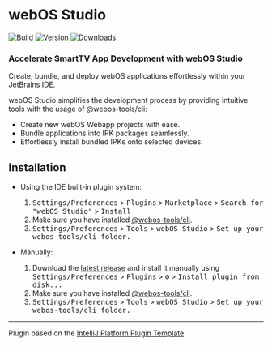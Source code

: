 # webOS Studio

![Build](https://github.com/IhToN/jb-webos-studio/workflows/Build/badge.svg)
[![Version](https://img.shields.io/jetbrains/plugin/v/com.atalgaba.jbwebosstudio.svg)](https://plugins.jetbrains.com/plugin/com.atalgaba.jbwebosstudio)
[![Downloads](https://img.shields.io/jetbrains/plugin/d/com.atalgaba.jbwebosstudio.svg)](https://plugins.jetbrains.com/plugin/com.atalgaba.jbwebosstudio)

<!-- Plugin description -->
<h3>Accelerate SmartTV App Development with webOS Studio</h3>
<p>Create, bundle, and deploy webOS applications effortlessly within your JetBrains IDE.</p>
<p>webOS Studio simplifies the development process by providing intuitive tools with the usage of @webos-tools/cli:</p>
<ul>
<li>Create new webOS Webapp projects with ease.</li>
<li>Bundle applications into IPK packages seamlessly.</li>
<li>Effortlessly install bundled IPKs onto selected devices.</li>
</ul>
<!-- Plugin description end -->

## Installation

- Using the IDE built-in plugin system:
  
  1. <kbd>Settings/Preferences</kbd> > <kbd>Plugins</kbd> > <kbd>Marketplace</kbd> > <kbd>Search for "webOS Studio"</kbd> >
  <kbd>Install</kbd>
  2. Make sure you have installed [@webos-tools/cli](https://github.com/webos-tools/cli).
  3. <kbd>Settings/Preferences</kbd> > <kbd>Tools</kbd> > <kbd>webOS Studio</kbd> > <kbd>Set up your webos-tools/cli folder.</kbd>
  
- Manually:

  1. Download the [latest release](https://github.com/IhToN/jb-webos-studio/releases/latest) and install it manually using
  <kbd>Settings/Preferences</kbd> > <kbd>Plugins</kbd> > <kbd>⚙️</kbd> > <kbd>Install plugin from disk...</kbd>
  2. Make sure you have installed [@webos-tools/cli](https://github.com/webos-tools/cli).
  3. <kbd>Settings/Preferences</kbd> > <kbd>Tools</kbd> > <kbd>webOS Studio</kbd> > <kbd>Set up your webos-tools/cli folder.</kbd>

---
Plugin based on the [IntelliJ Platform Plugin Template][template].

[template]: https://github.com/JetBrains/intellij-platform-plugin-template